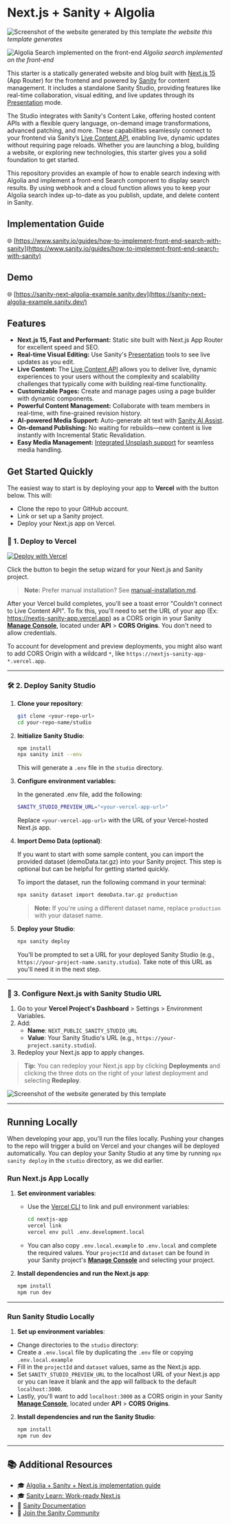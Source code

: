 # Next.js + Sanity + Algolia

![Screenshot of the website generated by this template](https://cdn.sanity.io/images/hyd9q7fy/6776304977675a6136/31b6c30cb41ba71976abc61aa821893e013be1c5-2174x1082.png)
_the website this template generates_

![Algolia Search implemented on the front-end](https://cdn.sanity.io/images/hyd9q7fy/6776304977675a6136/9865b1a117a4c2f7c9a281329de3a4042693199c-1918x484.png)
_Algolia search implemented on the front-end_

This starter is a statically generated website and blog built with [Next.js 15](https://nextjs.org/blog/next-15) (App Router) for the frontend and powered by [Sanity][sanity-homepage] for content management. It includes a standalone Sanity Studio, providing features like real-time collaboration, visual editing, and live updates through its [Presentation][presentation] mode.

The Studio integrates with Sanity's Content Lake, offering hosted content APIs with a flexible query language, on-demand image transformations, advanced patching, and more. These capabilities seamlessly connect to your frontend via Sanity’s [Live Content API](https://www.sanity.io/live), enabling live, dynamic updates without requiring page reloads. Whether you are launching a blog, building a website, or exploring new technologies, this starter gives you a solid foundation to get started.

This repository provides an example of how to enable search indexing with Algolia and implement a front-end Search component to display search results. By using webhook and a cloud function allows you to keep your Algolia search index up-to-date as you publish, update, and delete content in Sanity.

## Implementation Guide
🌐 [https://www.sanity.io/guides/how-to-implement-front-end-search-with-sanity](https://www.sanity.io/guides/how-to-implement-front-end-search-with-sanity)

## Demo
🌐 [https://sanity-next-algolia-example.sanity.dev](https://sanity-next-algolia-example.sanity.dev/)

## Features

- **Next.js 15, Fast and Performant:** Static site built with Next.js App Router for excellent speed and SEO.
- **Real-time Visual Editing:** Use Sanity's [Presentation](https://www.sanity.io/docs/presentation) tools to see live updates as you edit.
- **Live Content:** The [Live Content API](https://www.sanity.io/live) allows you to deliver live, dynamic experiences to your users without the complexity and scalability challenges that typically come with building real-time functionality.
- **Customizable Pages:** Create and manage pages using a page builder with dynamic components.
- **Powerful Content Management:** Collaborate with team members in real-time, with fine-grained revision history.
- **AI-powered Media Support:** Auto-generate alt text with [Sanity AI Assist](https://www.sanity.io/ai-assist).
- **On-demand Publishing:** No waiting for rebuilds—new content is live instantly with Incremental Static Revalidation.
- **Easy Media Management:** [Integrated Unsplash support](https://www.sanity.io/plugins/sanity-plugin-asset-source-unsplash) for seamless media handling.

## Get Started Quickly

The easiest way to start is by deploying your app to **Vercel** with the button below. This will:

- Clone the repo to your GitHub account.
- Link or set up a Sanity project.
- Deploy your Next.js app on Vercel.

### 🚀 1\. **Deploy to Vercel**

[![Deploy with Vercel](https://vercel.com/button)][vercel-deploy]

Click the button to begin the setup wizard for your Next.js and Sanity project.

> **Note:** Prefer manual installation? See [manual-installation.md](manual-installation.md).

After your Vercel build completes, you'll see a toast error "Couldn't connect to Live Content API". To fix this, you'll need to set the URL of your app (Ex: https://nextjs-sanity-app.vercel.app) as a CORS origin in your Sanity [**Manage Console**](https://www.sanity.io/manage), located under **API** > **CORS Origins**. You don't need to allow credentials.

To account for development and preview deployments, you might also want to add CORS Origin with a wildcard `*`, like `https://nextjs-sanity-app-*.vercel.app`.

---

### 🛠 2\. **Deploy Sanity Studio**

1. **Clone your repository**:

   ```bash
   git clone <your-repo-url>
   cd your-repo-name/studio
   ```

2. **Initialize Sanity Studio**:

   ```bash
   npm install
   npx sanity init --env
   ```

   This will generate a `.env` file in the `studio` directory.

3. **Configure environment variables:**

   In the generated .env file, add the following:

   ```bash
   SANITY_STUDIO_PREVIEW_URL="<your-vercel-app-url>"
   ```

   Replace `<your-vercel-app-url>` with the URL of your Vercel-hosted Next.js app.

4. **Import Demo Data (optional)**:

   If you want to start with some sample content, you can import the provided dataset (demoData.tar.gz) into your Sanity project. This step is optional but can be helpful for getting started quickly.

   To import the dataset, run the following command in your terminal:

   ```bash
   npx sanity dataset import demoData.tar.gz production
   ```

   > **Note:** If you're using a different dataset name, replace `production` with your dataset name.

5. **Deploy your Studio**:

   ```bash
   npx sanity deploy
   ```

   You'll be prompted to set a URL for your deployed Sanity Studio (e.g., `https://your-project-name.sanity.studio`). Take note of this URL as you'll need it in the next step.

---

### 🔧 3. **Configure Next.js with Sanity Studio URL**

1. Go to your **Vercel Project's Dashboard** > Settings > Environment Variables.
2. Add:
   - **Name**: `NEXT_PUBLIC_SANITY_STUDIO_URL`
   - **Value**: Your Sanity Studio's URL (e.g., `https://your-project.sanity.studio`).
3. Redeploy your Next.js app to apply changes.

> **Tip:** You can redeploy your Next.js app by clicking **Deployments** and clicking the three dots on the right of your latest deployment and selecting **Redeploy**.

![Screenshot of the website generated by this template](https://cdn.sanity.io/images/fkfgfb3d/production/a51cc21fe671c76cf34b8c06b2b1478283276c14-323x231.jpg)

---

## Running Locally

When developing your app, you'll run the files locally. Pushing your changes to the repo will trigger a build on Vercel and your changes will be deployed automatically. You can deploy your Sanity Studio at any time by running `npx sanity deploy` in the `studio` directory, as we did earlier.

### Run Next.js App Locally

1. **Set environment variables**:

   - Use the [Vercel CLI](https://vercel.com/docs/cli) to link and pull environment variables:
     ```bash
     cd nextjs-app
     vercel link
     vercel env pull .env.development.local
     ```
   - You can also copy `.env.local.example` to `.env.local` and complete the required values. Your `projectId` and `dataset` can be found in your Sanity project's [**Manage Console**](https://www.sanity.io/manage) and selecting your project.

2. **Install dependencies and run the Next.js app**:

   ```bash
   npm install
   npm run dev
   ```

---

### Run Sanity Studio Locally

1.  **Set up environment variables**:

- Change directories to the `studio` directory:
- Create a `.env.local` file by duplicating the `.env` file or copying `.env.local.example`
- Fill in the `projectId` and `dataset` values, same as the Next.js app.
- Set `SANITY_STUDIO_PREVIEW_URL` to the localhost URL of your Next.js app or you can leave it blank and the app will fallback to the default `localhost:3000`.
- Lastly, you'll want to add `localhost:3000` as a CORS origin in your Sanity [**Manage Console**](https://www.sanity.io/manage), located under **API** > **CORS Origins**.

2.  **Install dependencies and run the Sanity Studio**:

    ```bash
    npm install
    npm run dev
    ```

---

## 📚 Additional Resources

- 🎓 [Algolia + Sanity + Next.js implementation guide](https://www.sanity.io/guides/how-to-implement-front-end-search-with-sanity)
- 🎓 [Sanity Learn: Work-ready Next.js](https://www.sanity.io/learn/track/work-ready-next-js)
- 📖 [Sanity Documentation](https://www.sanity.io/docs)
- 💬 [Join the Sanity Community](https://slack.sanity.io)

[sanity-homepage]: https://www.sanity.io?utm_source=github.com&utm_medium=referral&utm_campaign=nextjs-v3vercelstarter
[presentation]: https://www.sanity.io/docs/presentation
[vercel-deploy]: https://vercel.com/new/clone?repository-url=https%3A%2F%2Fgithub.com%2Fsanity-io%2Fsanity-template-nextjs-clean%2Ftree%2Fmain&project-name=nextjs-sanity-app&repository-name=nextjs-sanity-app&demo-title=NextJS%20Sanity%20Clean%20Starter%20Demo&demo-url=https%3A%2F%2Fsanity-template-nextjs-clean-preview.sanity.dev%2F&demo-image=https%3A%2F%2Fcdn.sanity.io%2Fimages%2Ffkfgfb3d%2Fproduction%2Fbdec8dc8bd60198c011b888d700009e28841601b-1490x878.png%3Ffm-jpg&demo-description=A%20starter%20template%20for%20using%20NextJS%20with%20Sanity&integration-ids=oac_hb2LITYajhRQ0i4QznmKH7gx&root-directory=nextjs-app
